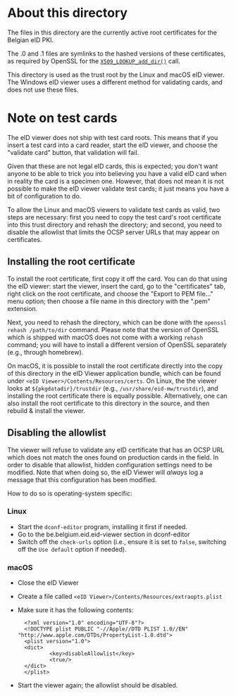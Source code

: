 # About this directory

The files in this directory are the currently active root certificates
for the Belgian eID PKI.

The .0 and .1 files are symlinks to the hashed versions of these
certificates, as required by OpenSSL for the
[`X509_LOOKUP_add_dir()`](https://www.openssl.org/docs/manmaster/man3/X509_LOOKUP_add_dir.html)
call.

This directory is used as the trust root by the Linux and macOS eID
viewer. The Windows eID viewer uses a different method for validating
cards, and does not use these files.

# Note on test cards

The eID viewer does not ship with test card roots. This means that if
you insert a test card into a card reader, start the eID viewer, and
choose the "validate card" button, that validation will fail.

Given that these are not legal eID cards, this is expected; you don't
want anyone to be able to trick you into believing you have a valid eID
card when in reality the card is a specimen one. However, that does not
mean it is not possible to make the eID viewer validate test cards; it
just means you have a bit of configuration to do.

To allow the Linux and macOS viewers to validate test cards as valid,
two steps are necessary: first you need to copy the test card's root
certificate into this trust directory and rehash the directory; and
second, you need to disable the allowlist that limits the OCSP server
URLs that may appear on certificates.

## Installing the root certificate

To install the root certificate, first copy it off the card. You can do
that using the eID viewer: start the viewer, insert the card, go to the
"certificates" tab, right click on the root certificate, and choose the
"Export to PEM file..." menu option; then choose a file name in this
directory with the ".pem" extension.

Next, you need to rehash the directory, which can be done with the
`openssl rehash /path/to/dir` command. Please note that the version of
OpenSSL which is shipped with macOS does not come with a working
`rehash` command; you will have to install a different version of
OpenSSL separately (e.g., through homebrew).

On macOS, it is possible to install the root certificate directly into
the copy of this directory in the eID Viewer application bundle, which
can be found under `<eID Viewer>/Contents/Resources/certs`. On Linux,
the the viewer looks at `${pkgdatadir}/trustdir` (e.g.,
`/usr/share/eid-mw/trustdir`), and installing the root certificate
there is equally possible. Alternatively, one can also install the root
certificate to this directory in the source, and then rebuild & install
the viewer.

## Disabling the allowlist

The viewer will refuse to validate any eID certificate that has an OCSP
URL which does not match the ones found on production cards in the
field. In order to disable that allowlist, hidden configuration
settings need to be modified. Note that when doing so, the eID Viewer
will *always* log a message that this configuration has been modified.

How to do so is operating-system specific:

### Linux

- Start the `dconf-editor` program, installing it first if needed.
- Go to the be.belgium.eid.eid-viewer section in dconf-editor
- Switch off the `check-urls` option (i.e., ensure it is set to
  `false`, switching off the `Use default` option if needed).
  
### macOS

- Close the eID Viewer
- Create a file called `<eID Viewer>/Contents/Resources/extraopts.plist`
- Make sure it has the following contents:
        
        <?xml version="1.0" encoding="UTF-8"?>
        <!DOCTYPE plist PUBLIC "-//Apple//DTD PLIST 1.0//EN" "http://www.apple.com/DTDs/PropertyList-1.0.dtd">
        <plist version="1.0">
        <dict>
                <key>disableAllowlist</key>
                <true/>
        </dict>
        </plist>

- Start the viewer again; the allowlist should be disabled.
